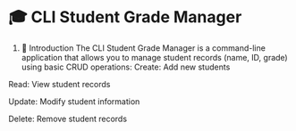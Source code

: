# 🎓 CLI Student Grade Manager

1. 📖 Introduction
The CLI Student Grade Manager is a command-line application that allows you to manage student records (name, ID, grade) using basic CRUD operations:
Create: Add new students

Read: View student records

Update: Modify student information

Delete: Remove student records

